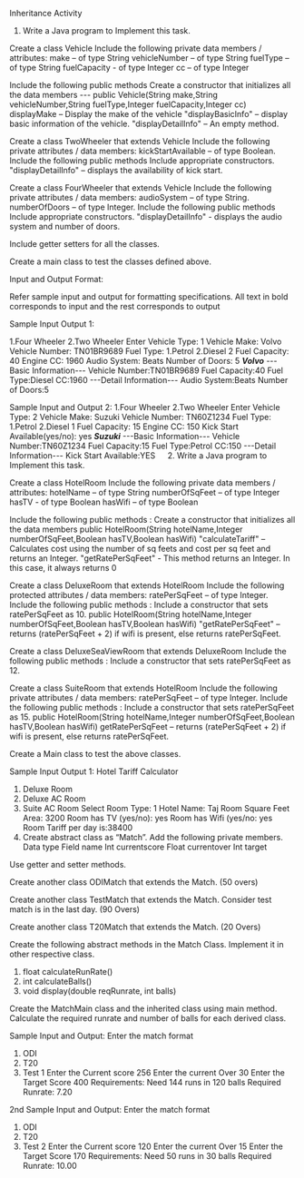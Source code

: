 Inheritance Activity
1.	Write a Java program to Implement this task.
 
 
Create a class Vehicle 
Include the following private data members / attributes:
make – of type String
vehicleNumber – of type String
fuelType – of type String
fuelCapacity - of type Integer
cc – of type Integer
 
Include the following public methods
Create a constructor that initializes all the data members --- public Vehicle(String make,String vehicleNumber,String fuelType,Integer fuelCapacity,Integer cc)
displayMake – Display the make of the vehicle
"displayBasicInfo" – display basic information of the vehicle.
"displayDetailInfo" – An empty method.
 
 Create a class TwoWheeler that extends Vehicle
Include the following private attributes / data members:
kickStartAvailable – of type Boolean.
Include the following public methods
Include appropriate constructors.
"displayDetailInfo" – displays the availability of kick start.
 
Create a class FourWheeler that extends Vehicle
Include the following private attributes / data members:
audioSystem – of type String.
numberOfDoors – of type Integer.
Include the following public methods
Include appropriate constructors.
"displayDetailInfo" - displays the audio system and number of doors.
 
Include getter setters for all the classes.

Create a main class to test the classes defined above.

Input and Output Format:
 
Refer sample input and output for formatting specifications.
All text in bold corresponds to input and the rest corresponds to output
 
Sample Input Output 1:
 
1.Four Wheeler
2.Two Wheeler
Enter Vehicle Type:
1
Vehicle Make:
Volvo
Vehicle Number:
TN01BR9689
Fuel Type:
1.Petrol
2.Diesel
2
Fuel Capacity:
40
Engine CC:
1960
Audio System:
Beats
Number of Doors:
5
***Volvo***
---Basic Information---
Vehicle Number:TN01BR9689
Fuel Capacity:40
Fuel Type:Diesel
CC:1960
---Detail Information---
Audio System:Beats
Number of Doors:5
 
 
Sample Input and Output 2:
1.Four Wheeler
2.Two Wheeler
Enter Vehicle Type:
2
Vehicle Make:
Suzuki
Vehicle Number:
TN60Z1234
Fuel Type:
1.Petrol
2.Diesel
1
Fuel Capacity:
15
Engine CC:
150
Kick Start Available(yes/no):
yes
***Suzuki***
---Basic Information---
Vehicle Number:TN60Z1234
Fuel Capacity:15
Fuel Type:Petrol
CC:150
---Detail Information---
Kick Start Available:YES
 
2. Write a Java program to Implement this task.
 
 Create a class HotelRoom 
Include the following private data members / attributes:
hotelName – of type String
numberOfSqFeet – of type Integer
hasTV - of type Boolean
hasWifi – of type Boolean
 
Include the following public methods :
 Create a constructor that initializes all the data members
public HotelRoom(String hotelName,Integer numberOfSqFeet,Boolean hasTV,Boolean hasWifi)
"calculateTariff" – Calculates cost using the number of sq feets and cost per sq feet and returns an Integer.
"getRatePerSqFeet" - This method returns an Integer. In this case, it always returns 0
 
 Create a class DeluxeRoom that extends HotelRoom
 Include the following protected attributes / data members:
 ratePerSqFeet – of type Integer.
Include the following public methods :
Include a constructor that sets ratePerSqFeet as 10.
public HotelRoom(String hotelName,Integer numberOfSqFeet,Boolean hasTV,Boolean hasWifi)
 "getRatePerSqFeet" – returns (ratePerSqFeet + 2) if wifi is present, else returns ratePerSqFeet.
 
Create a class DeluxeSeaViewRoom that extends DeluxeRoom
Include the following public methods :
Include a constructor that sets ratePerSqFeet as 12.
 
Create a class SuiteRoom that extends HotelRoom
 Include the following private attributes / data members:
ratePerSqFeet – of type Integer. 
Include the following public methods :
Include a constructor that sets ratePerSqFeet as 15.
public HotelRoom(String hotelName,Integer numberOfSqFeet,Boolean hasTV,Boolean hasWifi)
getRatePerSqFeet – returns (ratePerSqFeet + 2) if wifi is present, else returns ratePerSqFeet.
 
Create a Main class to test the above classes.
 
Sample Input Output 1:
Hotel Tariff Calculator
1. Deluxe Room
2. Deluxe AC Room
3. Suite AC Room
Select Room Type:
1
Hotel Name:
Taj
Room Square Feet Area:
3200
Room has TV (yes/no):
yes
Room has Wifi (yes/no:
yes
Room Tariff per day is:38400
 
3.	Create abstract class as “Match”.
Add the following private members.
Data type	Field name
Int	currentscore
Float	currentover
Int	target

Use getter and setter methods.

Create another class ODIMatch that extends the Match. (50 overs)

Create another class TestMatch that extends the Match. Consider test match is in the last day. (90 Overs)

Create another class T20Match that extends the Match. (20 Overs)

Create the following abstract methods in the Match Class. Implement it in other respective class.
1.	float calculateRunRate()
2.	int calculateBalls()
3.	void display(double reqRunrate, int balls)

Create the MatchMain class and the inherited class using main method. Calculate the required runrate and number of balls for each derived class.

Sample Input and Output:
Enter the match format
1.	ODI
2.	T20
3.	Test
1
Enter the Current score
256
Enter the current Over
30
Enter the Target Score
400
Requirements:
Need 144 runs in 120 balls
Required Runrate: 7.20

2nd Sample Input and Output:
Enter the match format
1.	ODI
2.	T20
3.	Test
2
Enter the Current score
120
Enter the current Over
15
Enter the Target Score
170
Requirements:
Need 50 runs in 30 balls
Required Runrate: 10.00





